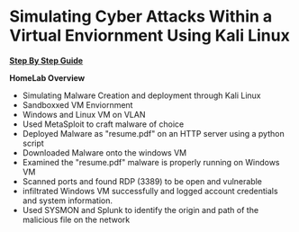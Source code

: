 # Simulating Cyber Attacks Within a Virtual Enviornment Using Kali Linux #
 
 
 
 
 
 **[Step By Step Guide](https://github.com/Amazeexe/VMAttack-DefenseHomeLab/blob/4d864c115e6c5e789966a7eb2716752ed5e851f2/Simulating%20Cyber%20Attacks%20With%20Kali%20Linux.pdf)**
 
 
 
 **HomeLab Overview**
- Simulating Malware Creation and deployment through Kali Linux
- Sandboxxed VM Enviornment
- Windows and Linux VM on VLAN
- Used MetaSploit to craft malware of choice
- Deployed Malware as "resume.pdf" on an HTTP server using a python script
- Downloaded Malware onto the windows VM
- Examined the "resume.pdf" malware is properly running on Windows VM
- Scanned ports and found RDP (3389) to be open and vulnerable
- infiltrated Windows VM successfully and logged account credentials and system information.
- Used SYSMON and Splunk to identify the origin and path of the malicious file on the network 
